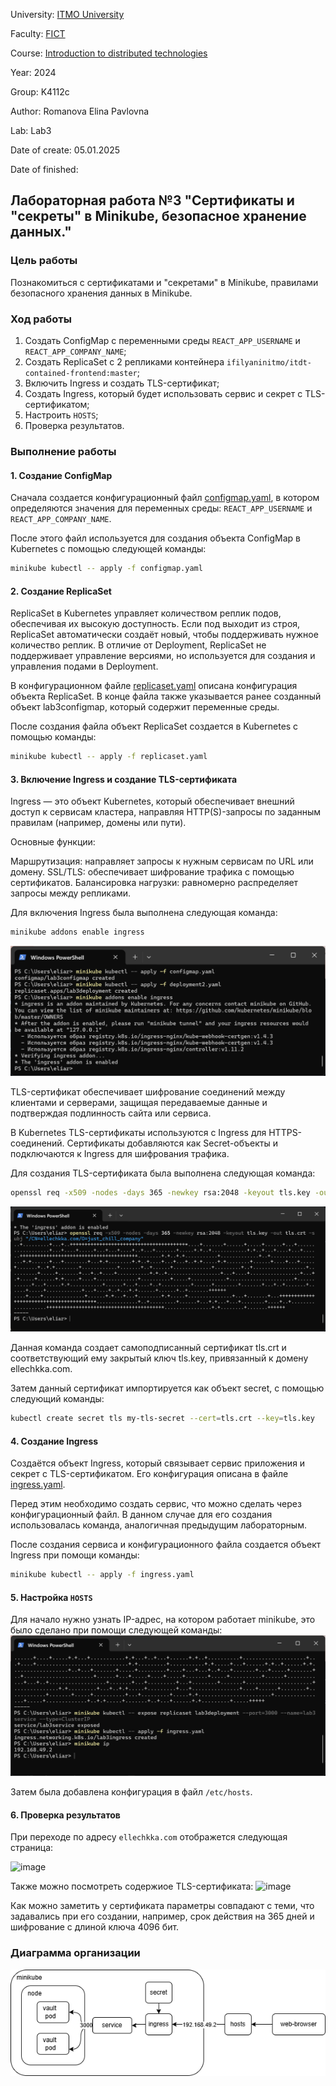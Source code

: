 University: [ITMO University](https://itmo.ru/ru/)

Faculty: [FICT](https://fict.itmo.ru)

Course: [Introduction to distributed technologies](https://github.com/itmo-ict-faculty/introduction-to-distributed-technologies)

Year: 2024

Group: K4112c

Author: Romanova Elina Pavlovna

Lab: Lab3

Date of create: 05.01.2025

Date of finished: 

## Лабораторная работа №3 "Сертификаты и "секреты" в Minikube, безопасное хранение данных."

### Цель работы

Познакомиться с сертификатами и "секретами" в Minikube, правилами безопасного хранения данных в Minikube.

### Ход работы

1. Создать ConfigMap с переменными среды `REACT_APP_USERNAME` и `REACT_APP_COMPANY_NAME`;
2. Создать ReplicaSet с 2 репликами контейнера `ifilyaninitmo/itdt-contained-frontend:master`;
3. Включить Ingress и создать TLS-сертификат;
4. Создать Ingress, который будет использовать сервис и секрет с TLS-сертификатом;
5. Настроить `HOSTS`;
6. Проверка результатов.

### Выполнение работы

#### 1. Создание ConfigMap

Сначала создается конфигурационный файл [configmap.yaml](./configmap.yaml), в котором определяются значения для переменных среды: `REACT_APP_USERNAME` и `REACT_APP_COMPANY_NAME`.

После этого файл используется для создания объекта ConfigMap в Kubernetes с помощью следующей команды:

```bash
minikube kubectl -- apply -f configmap.yaml
```
#### 2. Создание ReplicaSet

ReplicaSet в Kubernetes управляет количеством реплик подов, обеспечивая их высокую доступность. Если под выходит из строя, ReplicaSet автоматически создаёт новый, чтобы поддерживать нужное количество реплик. В отличие от Deployment, ReplicaSet не поддерживает управление версиями, но используется для создания и управления подами в Deployment.

В конфигурационном файле [replicaset.yaml](./replicaset.yaml) описана конфигурация объекта ReplicaSet. В конце файла также указывается ранее созданный объект lab3configmap, который содержит переменные среды.

После создания файла объект ReplicaSet создается в Kubernetes с помощью команды:
```bash
minikube kubectl -- apply -f replicaset.yaml
```
#### 3. Включение Ingress и создание TLS-сертификата

Ingress — это объект Kubernetes, который обеспечивает внешний доступ к сервисам кластера, направляя HTTP(S)-запросы по заданным правилам (например, домены или пути).

Основные функции:

Маршрутизация: направляет запросы к нужным сервисам по URL или домену.
SSL/TLS: обеспечивает шифрование трафика с помощью сертификатов.
Балансировка нагрузки: равномерно распределяет запросы между репликами.

Для включения Ingress была выполнена следующая команда:

```bash
minikube addons enable ingress
```
![image](pic1.png)

TLS-сертификат обеспечивает шифрование соединений между клиентами и серверами, защищая передаваемые данные и подтверждая подлинность сайта или сервиса.

В Kubernetes TLS-сертификаты используются с Ingress для HTTPS-соединений. Сертификаты добавляются как Secret-объекты и подключаются к Ingress для шифрования трафика.

Для создания TLS-сертификата была выполнена следующая команда:

```bash
openssl req -x509 -nodes -days 365 -newkey rsa:2048 -keyout tls.key -out tls.crt -subj "/CN=ellechkka.com/O=just_chill_company"
```

![image](openssl.png)

Данная команда создает самоподписанный сертификат tls.crt и соответствующий ему закрытый ключ tls.key, привязанный к домену ellechkka.com.

Затем данный сертификат импортируется как объект secret, с помощью следующий команды:

```bash
kubectl create secret tls my-tls-secret --cert=tls.crt --key=tls.key
```
#### 4. Создание Ingress

Создаётся объект Ingress, который связывает сервис приложения и секрет с TLS-сертификатом. Его конфигурация описана в файле [ingress.yaml](ingress.yaml).

Перед этим необходимо создать сервис, что можно сделать через конфигурационный файл. В данном случае для его создания использовалась команда, аналогичная предыдущим лабораторным.

После создания сервиса и конфигурационного файла создается объект Ingress при помощи команды:

```bash
minikube kubectl -- apply -f ingress.yaml
```

#### 5. Настройка `HOSTS`

Для начало нужно узнать IP-адрес, на котором работает minikube, это было сделано при помощи следующей команды: 
![image](pic2.png)

Затем была добавлена конфигурация в файл `/etc/hosts`.

#### 6. Проверка результатов

При переходе по адресу `ellechkka.com` отображется следующая страница:

![image](site.png)

Также можно посмотреть содержиое TLS-сертификата:
![image](sertificat.png)

Как можно заметить у сертификата параметры совпадают с теми, что задавались при его создании, например, срок действия на 365 дней и шифрование с длиной ключа 4096 бит.

### Диаграмма организации

![image](diagram.png)
